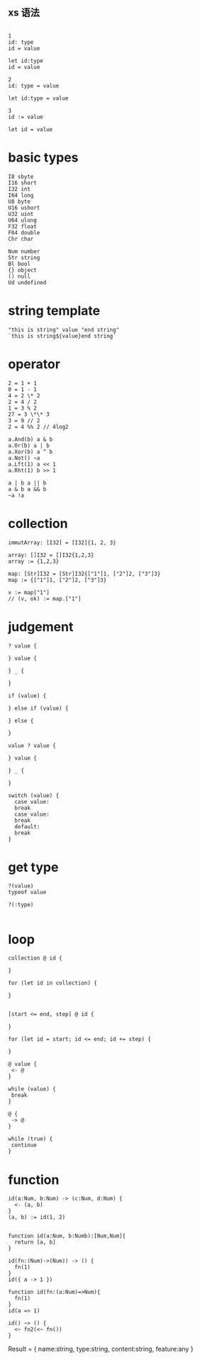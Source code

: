 ## xs 语法

```

1
id: type
id = value

let id:type
id = value

2
id: type = value

let id:type = value

3
id := value

let id = value
```

# basic types

```
I8 sbyte
I16 short
I32 int
I64 long
U8 byte
U16 ushort
U32 uint
U64 ulong
F32 float
F64 double
Chr char

Num number
Str string
Bl bool
{} object
() null
Ud undefined
```

# string template

```
"this is string" value "end string"
`this is string${value}end string`
```

# operator

```
2 = 1 + 1
0 = 1 - 1
4 = 2 \* 2
2 = 4 / 2
1 = 3 % 2
27 = 3 \*\* 3
3 = 9 // 2
2 = 4 %% 2 // 4log2

a.And(b) a & b
a.Or(b) a | b
a.Xor(b) a ^ b
a.Not() ~a
a.Lft(1) a << 1
a.Rht(1) b >> 1

a | b a || b
a & b a && b
~a !a
```

# collection

```
immutArray: [I32] = [I32]{1, 2, 3}

array: []I32 = []I32{1,2,3}
array := {1,2,3}

map: [Str]I32 = [Str]I32{["1"]1, ["2"]2, ["3"]3}
map := {["1"]1, ["2"]2, ["3"]3}

v := map["1"]
// (v, ok) := map.["1"]
```

# judgement

```
? value {

} value {

} _ {

}

if (value) {

} else if (value) {

} else {

}
```

```
value ? value {

} value {

} _ {

}

switch (value) {
  case value:
  break
  case value:
  break
  default:
  break
}

```

# get type

```
?(value)
typeof value

?(:type)


```

# loop

```
collection @ id {

}

for (let id in collection) {

}


[start <= end, step] @ id {

}

for (let id = start; id <= end; id += step) {

}

@ value {
 <- @
}

while (value) {
 break
}

@ {
 -> @
}

while (true) {
 continue
}
```

# function

```
id(a:Num, b:Num) -> (c:Num, d:Num) {
  <- (a, b)
}
(a, b) := id(1, 2)


function id(a:Num, b:Numb):[Num,Num]{
  return [a, b]
}

id(fn:(Num)->(Num)) -> () {
  fn(1)
}
id({ a -> 1 })

function id(fn:(a:Num)=>Num){
  fn(1)
}
id(a => 1)

id() ~> () {
  <~ fn2(<~ fn())
}
```

Result = {
name:string,
type:string,
content:string,
feature:any
}

